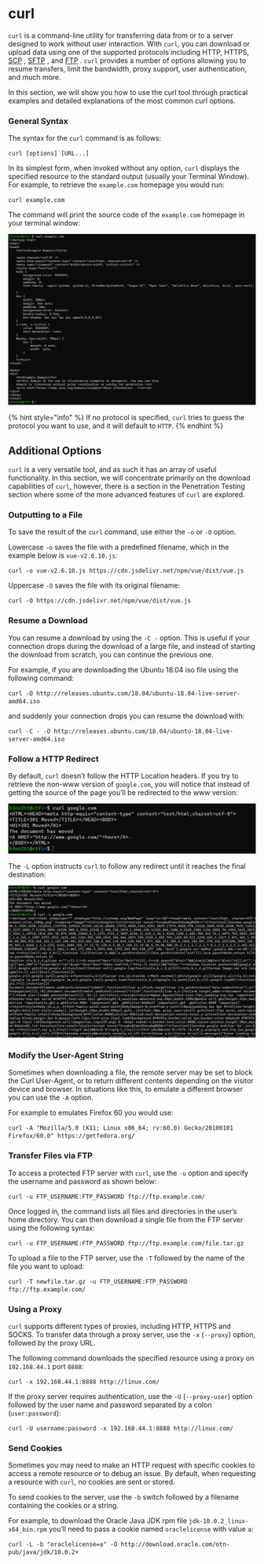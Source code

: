 # curl

`curl` is a command-line utility for transferring data from or to a server designed to work without user interaction. With `curl`, you can download or upload data using one of the supported protocols including HTTP, HTTPS, [SCP](https://linuxize.com/post/how-to-use-scp-command-to-securely-transfer-files/) , [SFTP](https://linuxize.com/post/how-to-use-linux-sftp-command-to-transfer-files/) , and [FTP](https://linuxize.com/post/how-to-use-linux-ftp-command-to-transfer-files/) . `curl` provides a number of options allowing you to resume transfers, limit the bandwidth, proxy support, user authentication, and much more.

In this section, we will show you how to use the curl tool through practical examples and detailed explanations of the most common curl options.

### General Syntax

The syntax for the `curl` command is as follows:

```
curl [options] [URL...]
```

In its simplest form, when invoked without any option, `curl` displays the specified resource to the standard output (usually your Terminal Window). For example, to retrieve the `example.com` homepage you would run:

```
curl example.com
```

The command will print the source code of the `example.com` homepage in your terminal window:

![An example of curl in action](<../../../../../../../.gitbook/assets/image (38).png>)

{% hint style="info" %}
If no protocol is specified, `curl` tries to guess the protocol you want to use, and it will default to `HTTP`.
{% endhint %}

## Additional Options

`curl` is a very versatile tool, and as such it has an array of useful functionality. In this section, we will concentrate primarily on the download capabilities of `curl`, however, there is a section in the Penetration Testing section where some of the more advanced features of `curl` are explored.

### Outputting to a File

To save the result of the `curl` command, use either the `-o` or `-O` option.&#x20;

Lowercase `-o` saves the file with a predefined filename, which in the example below is `vue-v2.6.10.js`:

```
curl -o vue-v2.6.10.js https://cdn.jsdelivr.net/npm/vue/dist/vue.js
```

Uppercase `-O` saves the file with its original filename:

```
curl -O https://cdn.jsdelivr.net/npm/vue/dist/vue.js
```

####

### Resume a Download

You can resume a download by using the `-C -` option. This is useful if your connection drops during the download of a large file, and instead of starting the download from scratch, you can continue the previous one.

For example, if you are downloading the Ubuntu 18.04 iso file using the following command:

```
curl -O http://releases.ubuntu.com/18.04/ubuntu-18.04-live-server-amd64.iso
```

and suddenly your connection drops you can resume the download with:

```
curl -C - -O http://releases.ubuntu.com/18.04/ubuntu-18.04-live-server-amd64.iso
```

####

### Follow a HTTP Redirect

&#x20;By default, `curl` doesn’t follow the HTTP Location headers.  If you try to retrieve the non-www version of `google.com`, you will notice that instead of getting the source of the page you’ll be redirected to the www version:

![HTTP 301 redirect - curl merely displays the message and does not follow its instruction](<../../../../../../../.gitbook/assets/image (97).png>)

&#x20;The `-L` option instructs `curl` to follow any redirect until it reaches the final destination:

![The original HTTP 301 as above, followed by an example of following the redirect](<../../../../../../../.gitbook/assets/image (13).png>)

####

### Modify the User-Agent String

Sometimes when downloading a file, the remote server may be set to block the Curl User-Agent, or to return different contents depending on the visitor device and browser. In situations like this, to emulate a different browser you can use the `-A` option.

For example to emulates Firefox 60 you would use:

```
curl -A "Mozilla/5.0 (X11; Linux x86_64; rv:60.0) Gecko/20100101 Firefox/60.0" https://getfedora.org/
```

####

### Transfer Files via FTP

To access a protected FTP server with `curl`, use the `-u` option and specify the username and password as shown below:

```
curl -u FTP_USERNAME:FTP_PASSWORD ftp://ftp.example.com/
```

Once logged in, the command lists all files and directories in the user’s home directory. You can then download a single file from the FTP server using the following syntax:

```
curl -u FTP_USERNAME:FTP_PASSWORD ftp://ftp.example.com/file.tar.gz
```

&#x20;To upload a file to the FTP server, use the `-T` followed by the name of the file you want to upload:

```
curl -T newfile.tar.gz -u FTP_USERNAME:FTP_PASSWORD ftp://ftp.example.com/
```

####

### Using a Proxy

`curl` supports different types of proxies, including HTTP, HTTPS and SOCKS. To transfer data through a proxy server, use the `-x` (`--proxy`) option, followed by the proxy URL.

The following command downloads the specified resource using a proxy on `192.168.44.1` port `8888`:

```
curl -x 192.168.44.1:8888 http://linux.com/
```

If the proxy server requires authentication, use the `-U` (`--proxy-user`) option followed by the user name and password separated by a colon (`user:password`):

```
curl -U username:password -x 192.168.44.1:8888 http://linux.com/
```

####

### Send Cookies

Sometimes you may need to make an HTTP request with specific cookies to access a remote resource or to debug an issue. By default, when requesting a resource with `curl`, no cookies are sent or stored.

To send cookies to the server, use the `-b` switch followed by a filename containing the cookies or a string.

For example, to download the Oracle Java JDK rpm file `jdk-10.0.2_linux-x64_bin.rpm` you’ll need to pass a cookie named `oraclelicense` with value `a`:

```
curl -L -b "oraclelicense=a" -O http://download.oracle.com/otn-pub/java/jdk/10.0.2+
```





